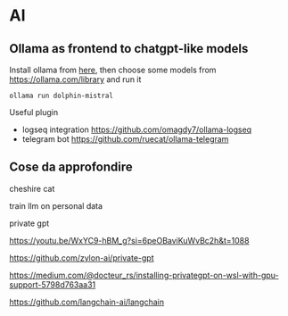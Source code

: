 # AI

## Ollama as frontend to chatgpt-like models

Install ollama from [here](https://ollama.com/), then choose some models from https://ollama.com/library and run it
```
ollama run dolphin-mistral
```
Useful plugin
- logseq integration https://github.com/omagdy7/ollama-logseq
- telegram bot https://github.com/ruecat/ollama-telegram


## Cose da approfondire

cheshire cat

train llm on personal data

private gpt

https://youtu.be/WxYC9-hBM_g?si=6peOBaviKuWvBc2h&t=1088

https://github.com/zylon-ai/private-gpt

https://medium.com/@docteur_rs/installing-privategpt-on-wsl-with-gpu-support-5798d763aa31

https://github.com/langchain-ai/langchain
